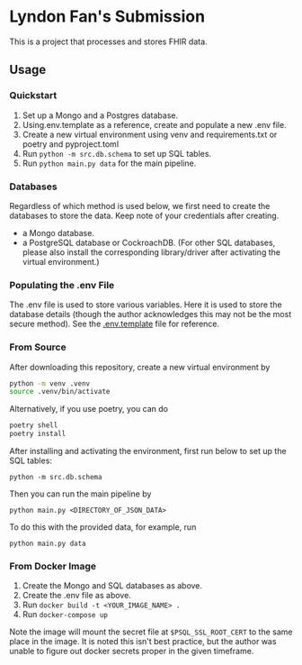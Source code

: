 # Lyndon Fan's Submission

This is a project that processes and stores FHIR data.

## Usage

### Quickstart

1. Set up a Mongo and a Postgres database.
2. Using.env.template as a reference, create and populate a new .env file.
3. Create a new virtual environment using venv and requirements.txt or poetry and pyproject.toml
4. Run `python -m src.db.schema` to set up SQL tables.
5. Run `python main.py data` for the main pipeline.

### Databases

Regardless of which method is used below, we first need to create the databases to store the data. Keep note of your credentials after creating.

-   a Mongo database.
-   a PostgreSQL database or CockroachDB. (For other SQL databases, please also install the corresponding library/driver after activating the virtual environment.)

### Populating the .env File

The .env file is used to store various variables. Here it is used to store the database details (though the author acknowledges this may not be the most secure method). See the [.env.template](/.env.template) file for reference.

### From Source

After downloading this repository, create a new virtual environment by

```bash
python -m venv .venv
source .venv/bin/activate
```

Alternatively, if you use poetry, you can do

```bash
poetry shell
poetry install
```

After installing and activating the environment, first run below to set up the SQL tables:

`python -m src.db.schema`

Then you can run the main pipeline by

`python main.py <DIRECTORY_OF_JSON_DATA>`

To do this with the provided data, for example, run

`python main.py data`

### From Docker Image

1. Create the Mongo and SQL databases as above.
2. Create the .env file as above.
3. Run `docker build -t <YOUR_IMAGE_NAME> .`
4. Run `docker-compose up`

Note the image will mount the secret file at `$PSQL_SSL_ROOT_CERT` to the same place in the image. It is noted this isn't best practice, but the author was unable to figure out docker secrets proper in the given timeframe.
